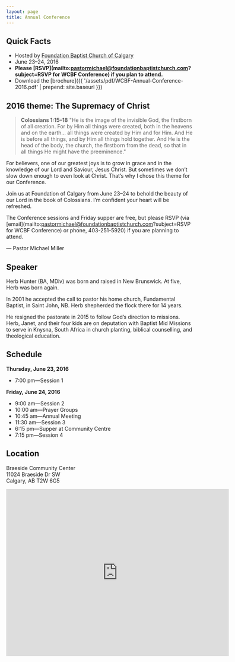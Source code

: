 ```yaml
---
layout: page
title: Annual Conference
---
```


## Quick Facts

* Hosted by [Foundation Baptist Church of Calgary](http://www.foundationbaptistchurch.com/)
* June 23&ndash;24, 2016
* **Please [RSVP](mailto:pastormichael@foundationbaptistchurch.com?subject=RSVP for WCBF Conference) if you plan to attend.**
* Download the [brochure]({{ '/assets/pdf/WCBF-Annual-Conference-2016.pdf' | prepend: site.baseurl }})

## 2016 theme: The Supremacy of Christ

<blockquote>
	<strong><span>Colossians 1:15&ndash;18</span></strong> "He is the image of the invisible God, the firstborn of all creation. For by Him all things were created, both in the heavens and on the earth... all things were created by Him and for Him. And He is before all things, and by Him all things hold together. And He is the head of the body, the church, the firstborn from the dead, so that in all things He might have the preeminence."
</blockquote>

For believers, one of our greatest joys is to grow in grace and in the knowledge of our Lord and Saviour, Jesus Christ. But sometimes we don’t slow down enough to even look at Christ. That’s why I chose this theme for our Conference.

Join us at Foundation of Calgary from June 23&ndash;24 to behold the beauty of our Lord in the book of Colossians. I’m confident your heart will be refreshed.

The Conference sessions and Friday supper are free, but please RSVP (via [email](mailto:pastormichael@foundationbaptistchurch.com?subject=RSVP for WCBF Conference) or phone, 403-251-5920) if you are planning to attend.

— Pastor Michael Miller

## Speaker 

Herb Hunter (BA, MDiv) was born and raised in New Brunswick. At five, Herb was born again.

In 2001 he accepted the call to pastor his home church, Fundamental Baptist, in Saint John, NB. Herb shepherded the flock there for 14 years.

He resigned the pastorate in 2015 to follow God’s direction to missions. Herb, Janet, and their four kids are on deputation with Baptist Mid Missions to serve in Knysna, South Africa in church planting, biblical counselling, and theological education.

## Schedule

**Thursday, June 23, 2016**

* 7:00 pm—Session 1

**Friday, June 24, 2016**

* 9:00 am—Session 2
* 10:00 am—Prayer Groups
* 10:45 am—Annual Meeting
* 11:30 am—Session 3
* 6:15 pm—Supper at Community Centre
* 7:15 pm—Session 4

## Location

Braeside Community Center  
11024 Braeside Dr SW  
Calgary, AB T2W 6G5

<p>
	<iframe src="https://www.google.com/maps/embed?pb=!1m18!1m12!1m3!1d2513.3305520317563!2d-114.10513924820422!3d50.95459247944779!2m3!1f0!2f0!3f0!3m2!1i1024!2i768!4f13.1!3m3!1m2!1s0x537171512d63f537%3A0x3abfade1f12d5f07!2sBraeside+Community+Child+Care!5e0!3m2!1sen!2sca!4v1464705262108" width="600" height="450" frameborder="0" style="border:0" allowfullscreen></iframe>
</p>

